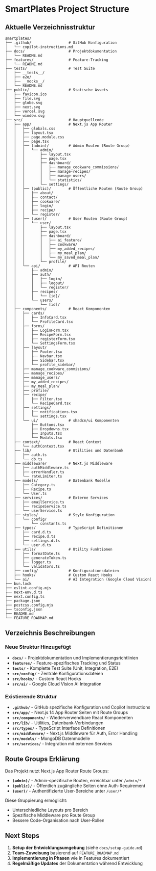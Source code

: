 # SmartPlates Project Structure

## Aktuelle Verzeichnisstruktur

```
smartplates/
├── .github/                 # GitHub Konfiguration
│   └── copilot-instructions.md
├── docs/                    # Projektdokumentation
│   └── README.md
├── features/                # Feature-Tracking
│   └── README.md
├── tests/                   # Test Suite
│   ├── __tests__/
│   ├── e2e/
│   ├── __mocks__/
│   └── README.md
├── public/                  # Statische Assets
│   ├── favicon.ico
│   ├── file.svg
│   ├── globe.svg
│   ├── next.svg
│   ├── vercel.svg
│   └── window.svg
├── src/                     # Hauptquellcode
│   ├── app/                 # Next.js App Router
│   │   ├── globals.css
│   │   ├── layout.tsx
│   │   ├── page.module.css
│   │   ├── page.tsx
│   │   ├── (admin)/         # Admin Routen (Route Group)
│   │   │   └── admin/
│   │   │       ├── layout.tsx
│   │   │       ├── page.tsx
│   │   │       ├── dashboard/
│   │   │       │   ├── manage_cookware_commissions/
│   │   │       │   ├── manage-recipes/
│   │   │       │   ├── manage-users/
│   │   │       │   └── statistics/
│   │   │       └── settings/
│   │   ├── (public)/        # Öffentliche Routen (Route Group)
│   │   │   ├── about/
│   │   │   ├── contact/
│   │   │   ├── cookware/
│   │   │   ├── login/
│   │   │   ├── recipe/
│   │   │   └── register/
│   │   ├── (user)/          # User Routen (Route Group)
│   │   │   └── user/
│   │   │       ├── layout.tsx
│   │   │       ├── page.tsx
│   │   │       ├── dashboard/
│   │   │       │   ├── ai_feature/
│   │   │       │   ├── cookware/
│   │   │       │   ├── my_added_recipes/
│   │   │       │   ├── my_meal_plan/
│   │   │       │   └── my_saved_meal_plan/
│   │   │       └── profile/
│   │   └── api/             # API Routen
│   │       ├── admin/
│   │       ├── auth/
│   │       │   ├── login/
│   │       │   ├── logout/
│   │       │   └── register/
│   │       ├── recipes/
│   │       │   └── [id]/
│   │       └── users/
│   │           └── [id]/
│   ├── components/          # React Komponenten
│   │   ├── cards/
│   │   │   ├── InfoCard.tsx
│   │   │   └── ProfileCard.tsx
│   │   ├── forms/
│   │   │   ├── LoginForm.tsx
│   │   │   ├── RecipeForm.tsx
│   │   │   ├── registerForm.tsx
│   │   │   └── SettingsForm.tsx
│   │   ├── layout/
│   │   │   ├── Footer.tsx
│   │   │   ├── Navbar.tsx
│   │   │   ├── Sidebar.tsx
│   │   │   └── profile_sidebar/
│   │   ├── manage_cookware_commisions/
│   │   ├── manage_recipes/
│   │   ├── manage_users/
│   │   ├── my_added_recipes/
│   │   ├── my_meal_plan/
│   │   ├── profile/
│   │   ├── recipe/
│   │   │   ├── Filter.tsx
│   │   │   └── RecipeCard.tsx
│   │   ├── settings/
│   │   │   ├── notifications.tsx
│   │   │   └── settings.tsx
│   │   └── ui/              # shadcn/ui Komponenten
│   │       ├── Buttons.tsx
│   │       ├── Dropdowns.tsx
│   │       ├── Inputs.tsx
│   │       └── Modals.tsx
│   ├── context/             # React Context
│   │   └── authContext.tsx
│   ├── lib/                 # Utilities und Datenbank
│   │   ├── auth.ts
│   │   └── db.ts
│   ├── middleware/          # Next.js Middleware
│   │   ├── authMiddleware.ts
│   │   ├── errorHandler.ts
│   │   └── rateLimiter.ts
│   ├── models/              # Datenbank Modelle
│   │   ├── Category.ts
│   │   ├── Recipe.ts
│   │   └── User.ts
│   ├── services/            # Externe Services
│   │   ├── emailService.ts
│   │   ├── recipeService.ts
│   │   └── userService.ts
│   ├── styles/              # Style Konfiguration
│   │   └── config/
│   │       └── constants.ts
│   ├── types/               # TypeScript Definitionen
│   │   ├── card.d.ts
│   │   ├── recipe.d.ts
│   │   ├── settings.d.ts
│   │   └── user.d.ts
│   ├── utils/               # Utility Funktionen
│   │   ├── formatDate.ts
│   │   ├── generateToken.ts
│   │   ├── logger.ts
│   │   └── validators.ts
│   ├── config/              # Konfigurationsdateien
│   ├── hooks/               # Custom React Hooks
│   └── ai/                  # AI Integration (Google Cloud Vision)
├── bun.lock
├── eslint.config.mjs
├── next-env.d.ts
├── next.config.ts
├── package.json
├── postcss.config.mjs
├── tsconfig.json
├── README.md
└── FEATURE_ROADMAP.md
```

## Verzeichnis Beschreibungen

### Neue Struktur Hinzugefügt

- **`docs/`** - Projektdokumentation und Implementierungsrichtlinien
- **`features/`** - Feature-spezifisches Tracking und Status
- **`tests/`** - Komplette Test Suite (Unit, Integration, E2E)
- **`src/config/`** - Zentrale Konfigurationsdateien
- **`src/hooks/`** - Custom React Hooks
- **`src/ai/`** - Google Cloud Vision AI Integration

### Existierende Struktur

- **`.github/`** - GitHub spezifische Konfiguration und Copilot Instructions
- **`src/app/`** - Next.js 14 App Router Seiten mit Route Groups
- **`src/components/`** - Wiederverwendbare React Komponenten
- **`src/lib/`** - Utilities, Datenbank-Verbindungen
- **`src/types/`** - TypeScript Interface Definitionen
- **`src/middleware/`** - Next.js Middleware für Auth, Error Handling
- **`src/models/`** - MongoDB Datenmodelle
- **`src/services/`** - Integration mit externen Services

## Route Groups Erklärung

Das Projekt nutzt Next.js App Router Route Groups:

- **`(admin)/`** - Admin-spezifische Routen, erreichbar unter `/admin/*`
- **`(public)/`** - Öffentlich zugängliche Seiten ohne Auth-Requirement
- **`(user)/`** - Authentifizierte User-Bereiche unter `/user/*`

Diese Gruppierung ermöglicht:
- Unterschiedliche Layouts pro Bereich
- Spezifische Middleware pro Route Group
- Bessere Code-Organisation nach User-Rollen

## Next Steps

1. **Setup der Entwicklungsumgebung** (siehe `docs/setup-guide.md`)
2. **Team-Zuweisung** basierend auf `FEATURE_ROADMAP.md`
3. **Implementierung in Phasen** wie in Features dokumentiert
4. **Regelmäßige Updates** der Dokumentation während Entwicklung
